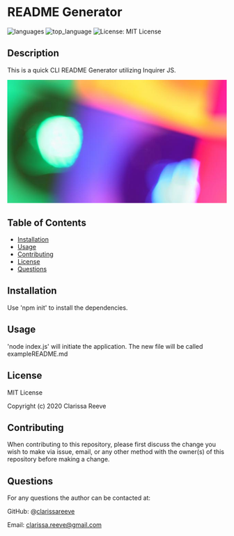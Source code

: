 # README Generator

![languages](https://img.shields.io/github/languages/count/clarissareeve/README_Generator) ![top_language](https://img.shields.io/github/languages/top/clarissareeve/README_Generator) ![License: MIT License](https://img.shields.io/badge/License-MIT%20License-blue.svg)

## Description

This is a quick CLI README Generator utilizing Inquirer JS.

![Landing Page](assets/LandingPage.png)

## Table of Contents

* [Installation](#installation)
* [Usage](#usage)
* [Contributing](#contributing)
* [License](#license)
* [Questions](#questions)

## Installation

Use 'npm init' to install the dependencies.

## Usage

'node index.js' will initiate the application. The new file will be called exampleREADME.md

## License

MIT License

Copyright (c) 2020 Clarissa Reeve

## Contributing

When contributing to this repository, please first discuss the change you wish to make via issue, email, or any other method with the owner(s) of this repository before making a change.

## Questions

For any questions the author can be contacted at:

GitHub: @[clarissareeve](https://github.com/clarissareeve)

Email: clarissa.reeve@gmail.com
